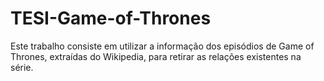 # TESI-Game-of-Thrones
Este trabalho consiste em utilizar a informação dos episódios de Game of Thrones, extraídas do Wikipedia, para retirar as relações existentes na série.
